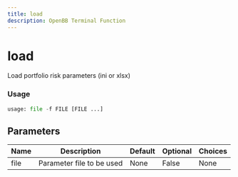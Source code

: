 ```yaml
---
title: load
description: OpenBB Terminal Function
---
```


# load

Load portfolio risk parameters (ini or xlsx)

### Usage 
```python
usage: file -f FILE [FILE ...]
```

## Parameters

| Name | Description | Default | Optional | Choices |
| ---- | ----------- | ------- | -------- | ------- |
| file | Parameter file to be used | None | False | None |



